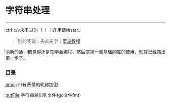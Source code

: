 # 字符串处理
***
ctrl c/v永不过时 ！！！好用请给star。

> 别的不说：先点先学：[菜鸟教程](https://www.runoob.com/go/go-tutorial.html)

萌新的话，我觉得还是先学会编程，然后掌握一些基础的库的使用，就算已经踏出第一步了。

### 目录

[emoji](https://github.com/leaf-rain/ctrl_c_v_golang/tree/main/beginner/string/emoji) 带有表情的昵称加密

[putFile](https://github.com/leaf-rain/ctrl_c_v_golang/tree/main/beginner/string/putFile) 字符串输出到文件(go文件fmt)